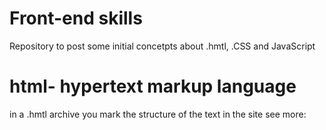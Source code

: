 # Front-end skills
Repository to post some initial concetpts about .hmtl, .CSS and JavaScript


# html- hypertext markup language

in a .hmtl archive you mark the structure of the text in the site 
see more:

<!-- <h1>text here</h1> - mark the text as level 1 title
<p> text </p> - mark the text inside as a paragraph
<a> google</a> - link to another page/diretoy/file, and you can add a reference
to the link href="google.com" and it could send the user to the adress
-->
